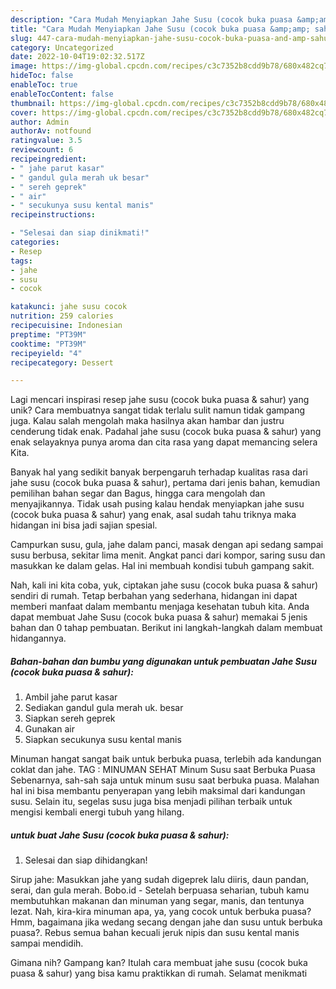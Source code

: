 ```yaml
---
description: "Cara Mudah Menyiapkan Jahe Susu (cocok buka puasa &amp;amp; sahur) yang Enak"
title: "Cara Mudah Menyiapkan Jahe Susu (cocok buka puasa &amp;amp; sahur) yang Enak"
slug: 447-cara-mudah-menyiapkan-jahe-susu-cocok-buka-puasa-and-amp-sahur-yang-enak
category: Uncategorized
date: 2022-10-04T19:02:32.517Z
image: https://img-global.cpcdn.com/recipes/c3c7352b8cdd9b78/680x482cq70/jahe-susu-cocok-buka-puasa-sahur-foto-resep-utama.jpg
hideToc: false
enableToc: true
enableTocContent: false
thumbnail: https://img-global.cpcdn.com/recipes/c3c7352b8cdd9b78/680x482cq70/jahe-susu-cocok-buka-puasa-sahur-foto-resep-utama.jpg
cover: https://img-global.cpcdn.com/recipes/c3c7352b8cdd9b78/680x482cq70/jahe-susu-cocok-buka-puasa-sahur-foto-resep-utama.jpg
author: Admin
authorAv: notfound
ratingvalue: 3.5
reviewcount: 6
recipeingredient:
- " jahe parut kasar"
- " gandul gula merah uk besar"
- " sereh geprek"
- " air"
- " secukunya susu kental manis"
recipeinstructions:

- "Selesai dan siap dinikmati!"
categories:
- Resep
tags:
- jahe
- susu
- cocok

katakunci: jahe susu cocok 
nutrition: 259 calories
recipecuisine: Indonesian
preptime: "PT39M"
cooktime: "PT39M"
recipeyield: "4"
recipecategory: Dessert

---
```





Lagi mencari inspirasi resep jahe susu (cocok buka puasa &amp; sahur) yang unik? Cara membuatnya sangat tidak terlalu sulit namun tidak gampang juga. Kalau salah mengolah maka hasilnya akan hambar dan justru cenderung tidak enak. Padahal jahe susu (cocok buka puasa &amp; sahur) yang enak selayaknya punya aroma dan cita rasa yang dapat memancing selera Kita.





Banyak hal yang sedikit banyak berpengaruh terhadap kualitas rasa dari jahe susu (cocok buka puasa &amp; sahur), pertama dari jenis bahan, kemudian pemilihan bahan segar dan Bagus, hingga cara mengolah dan menyajikannya. Tidak usah pusing kalau hendak menyiapkan jahe susu (cocok buka puasa &amp; sahur) yang enak,      asal sudah tahu triknya maka hidangan ini bisa jadi sajian spesial.














Campurkan susu, gula, jahe dalam panci, masak dengan api sedang sampai susu berbusa, sekitar lima menit. Angkat panci dari kompor, saring susu dan masukkan ke dalam gelas. Hal ini membuah kondisi tubuh gampang sakit.






Nah, kali ini kita coba, yuk, ciptakan jahe susu (cocok buka puasa &amp; sahur) sendiri di rumah. Tetap berbahan yang sederhana, hidangan ini dapat memberi manfaat dalam membantu menjaga kesehatan tubuh kita. Anda dapat membuat Jahe Susu (cocok buka puasa &amp; sahur) memakai 5 jenis bahan dan 0 tahap pembuatan. Berikut ini langkah-langkah dalam membuat hidangannya.

<!--inarticleads1-->

##### Bahan-bahan dan bumbu yang digunakan untuk pembuatan Jahe Susu (cocok buka puasa &amp; sahur):

1. Ambil  jahe parut kasar
1. Sediakan  gandul gula merah uk. besar
1. Siapkan  sereh geprek
1. Gunakan  air
1. Siapkan  secukunya susu kental manis


Minuman hangat sangat baik untuk berbuka puasa, terlebih ada kandungan coklat dan jahe. TAG : MINUMAN SEHAT Minum Susu saat Berbuka Puasa Sebenarnya, sah-sah saja untuk minum susu saat berbuka puasa. Malahan hal ini bisa membantu penyerapan yang lebih maksimal dari kandungan susu. Selain itu, segelas susu juga bisa menjadi pilihan terbaik untuk mengisi kembali energi tubuh yang hilang. 

<!--inarticleads2-->

#####  untuk buat Jahe Susu (cocok buka puasa &amp; sahur):


1. Selesai dan siap dihidangkan!

Sirup jahe: Masukkan jahe yang sudah digeprek lalu diiris, daun pandan, serai, dan gula merah. Bobo.id - Setelah berpuasa seharian, tubuh kamu membutuhkan makanan dan minuman yang segar, manis, dan tentunya lezat. Nah, kira-kira minuman apa, ya, yang cocok untuk berbuka puasa? Hmm, bagaimana jika wedang secang dengan jahe dan susu untuk berbuka puasa?. Rebus semua bahan kecuali jeruk nipis dan susu kental manis sampai mendidih. 

Gimana nih? Gampang kan? Itulah cara membuat jahe susu (cocok buka puasa &amp; sahur) yang bisa kamu praktikkan di rumah. Selamat menikmati
